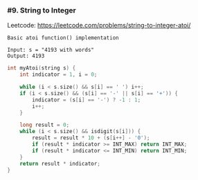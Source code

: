 ### #9. String to Integer

Leetcode: https://leetcode.com/problems/string-to-integer-atoi/

```
Basic atoi function() implementation

Input: s = "4193 with words"
Output: 4193
```

```cpp
int myAtoi(string s) {
    int indicator = 1, i = 0;

    while (i < s.size() && s[i] == ' ') i++;
    if (i < s.size() && (s[i] == '-' || s[i] == '+')) {
        indicator = (s[i] == '-') ? -1 : 1;
        i++;
    }

    long result = 0;
    while (i < s.size() && isdigit(s[i])) {
        result = result * 10 + (s[i++] - '0');
        if (result * indicator >= INT_MAX) return INT_MAX;
        if (result * indicator <= INT_MIN) return INT_MIN;
    }
    return result * indicator;
}
```
